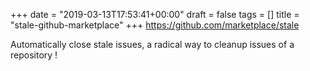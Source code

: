 +++
date = "2019-03-13T17:53:41+00:00"
draft = false
tags = []
title = "stale-github-marketplace"
+++
https://github.com/marketplace/stale

Automatically close stale issues, a radical way to cleanup issues of a repository !
